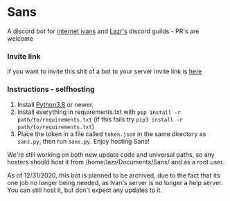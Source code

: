 # Sans
A discord bot for [internet ivans](https://discord.com/invite/5WamMCC) and [Lazr's](https://discord.gg/eTS6yym) discord guilds - PR's are welcome
### Invite link
if you want to invite this shit of a bot to your server invite link is [here](https://discord.com/api/oauth2/authorize?client_id=754750158125924483&permissions=805431350&scope=bot)
### Instructions - selfhosting
1. Install [Python3.8](https://www.python.org/downloads/) or newer.
2. Install everything in requirements.txt with `pip install -r path/to/requirements.txt` (if this fails try `pip3 install -r path/to/requirements.txt`)
3. Place the token in a file called `token.json` in the same directory as `sans.py`, then run `sans.py`.
Enjoy hosting Sans!

We're still working on both new update code and universal paths, so any hosters should host it from /home/lazr/Documents/Sans/ and as a root user.

As of 12/31/2020, this bot is planned to be archived, due to the fact that its one job no longer being needed, as Ivan's server is no longer a help server. You can still host it, but don't expect any updates to it.

